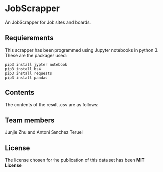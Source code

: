 # JobScrapper
An JobScrapper for Job sites and boards.

## Requierements
This scrapper has been programmed using Jupyter notebooks in python 3. These are the packages used:  
```
pip3 install jypter notebook
pip3 install bs4
pip3 install requests
pip3 install pandas
```

## Contents 
The contents of the result .csv are as follows:

## Team members
Junjie Zhu and Antoni Sanchez Teruel

## License
The license chosen for the publication of this data set has been **MIT License**
